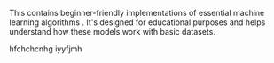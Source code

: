 This contains beginner-friendly implementations of essential machine learning algorithms .
It's designed for educational purposes and helps understand how these models work with basic datasets.


hfchchcnhg
iyyfjmh

